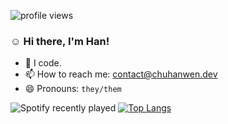 <!--
**chwwhc/chwwhc** is a ✨ _special_ ✨ repository because its `README.md` (this file) appears on your GitHub profile.

Here are some ideas to get you started:

- 🔭 I’m currently working on ...
- 🌱 I’m currently learning ...
- 👯 I’m looking to collaborate on ...
- 🤔 I’m looking for help with ...
- 💬 Ask me about ...
- 📫 How to reach me: ...
- 😄 Pronouns: ...
- ⚡ Fun fact: ...
-->
![profile views](https://komarev.com/ghpvc/?username=chwwhc&style=for-the-badge&color=ff69b4)
### :relaxed: Hi there, I'm Han!

- 🌱 I code.
- 📫 How to reach me: contact@chuhanwen.dev
- 😄 Pronouns: `they/them`

![Spotify recently played](https://spotify-recently-played-readme.vercel.app/api?user=31ipucbbgtms3edvhi6ycunbmsfy&unique=1)
[![Top Langs](https://github-readme-stats.vercel.app/api/top-langs/?username=chwwhc)](https://github.com/chwwhc/github-readme-stats)
